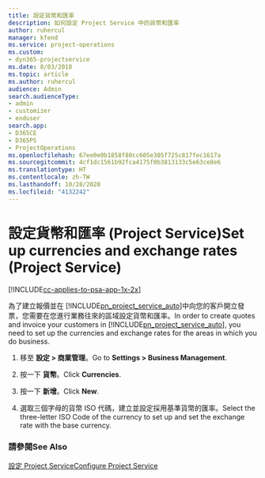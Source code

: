 ```yaml
---
title: 設定貨幣和匯率
description: 如何設定 Project Service 中的貨幣和匯率
author: ruhercul
manager: kfend
ms.service: project-operations
ms.custom:
- dyn365-projectservice
ms.date: 8/03/2018
ms.topic: article
ms.author: ruhercul
audience: Admin
search.audienceType:
- admin
- customizer
- enduser
search.app:
- D365CE
- D365PS
- ProjectOperations
ms.openlocfilehash: 67ee0e0b1858f80cc605e305f725c817fec1617a
ms.sourcegitcommit: 4cf1dc1561b92fca4175f0b3813133c5e63ce8e6
ms.translationtype: HT
ms.contentlocale: zh-TW
ms.lasthandoff: 10/28/2020
ms.locfileid: "4132242"
---
```

# <a name="set-up-currencies-and-exchange-rates-project-service"></a><span data-ttu-id="2fc19-103">設定貨幣和匯率 (Project Service)</span><span class="sxs-lookup"><span data-stu-id="2fc19-103">Set up currencies and exchange rates (Project Service)</span></span>

[!INCLUDE[cc-applies-to-psa-app-1x-2x](../includes/cc-applies-to-psa-app-1x-2x.md)]

<span data-ttu-id="2fc19-104">為了建立報價並在 [!INCLUDE[pn_project_service_auto](../includes/pn-project-service-auto.md)]中向您的客戶開立發票，您需要在您進行業務往來的區域設定貨幣和匯率。</span><span class="sxs-lookup"><span data-stu-id="2fc19-104">In order to create quotes and invoice your customers in [!INCLUDE[pn_project_service_auto](../includes/pn-project-service-auto.md)], you need to set up the currencies and exchange rates for the areas in which you do business.</span></span>  
  
1.  <span data-ttu-id="2fc19-105">移至 **設定 > 商業管理**。</span><span class="sxs-lookup"><span data-stu-id="2fc19-105">Go to **Settings > Business Management**.</span></span>  
  
2.  <span data-ttu-id="2fc19-106">按一下 **貨幣**。</span><span class="sxs-lookup"><span data-stu-id="2fc19-106">Click **Currencies**.</span></span>  
  
3.  <span data-ttu-id="2fc19-107">按一下 **新增**。</span><span class="sxs-lookup"><span data-stu-id="2fc19-107">Click **New**.</span></span>  
  
4.  <span data-ttu-id="2fc19-108">選取三個字母的貨幣 ISO 代碼，建立並設定採用基準貨幣的匯率。</span><span class="sxs-lookup"><span data-stu-id="2fc19-108">Select the three-letter ISO Code of the currency to set up and set the exchange rate with the base currency.</span></span>  
  
### <a name="see-also"></a><span data-ttu-id="2fc19-109">請參閱</span><span class="sxs-lookup"><span data-stu-id="2fc19-109">See Also</span></span>  
 [<span data-ttu-id="2fc19-110">設定 Project Service</span><span class="sxs-lookup"><span data-stu-id="2fc19-110">Configure Project Service</span></span>](../psa/configure.md)
